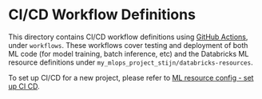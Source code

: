# CI/CD Workflow Definitions
This directory contains CI/CD workflow definitions using [GitHub Actions](https://docs.github.com/en/actions),
under ``workflows``. These workflows cover testing and deployment of both ML code (for model training, batch inference, etc) and the 
Databricks ML resource definitions under ``my_mlops_project_stijn/databricks-resources``. 

To set up CI/CD for a new project,
please refer to [ML resource config - set up CI CD](../../my_mlops_project_stijn/databricks-resources/README.md#set-up-ci-and-cd).
